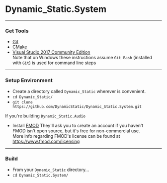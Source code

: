 
# Dynamic_Static.System
----------------------------------------------------------------
### Get Tools
- [Git](https://git-scm.com/)
- [CMake](https://cmake.org/)
- [Visual Studio 2017 Community Edition](https://visualstudio.microsoft.com/downloads/)  
Note that on Windows these instructions assume `Git Bash` (installed with `Git`) is used for command line steps

----------------------------------------------------------------
### Setup Environment
- Create a directory called `Dynamic_Static` wherever is convenient.
- `cd Dynamic_Static/`
- `git clone https://github.com/DynamicStatic/Dynamic_Static.System.git`  

If you're building `Dynamic_Static.Audio`  
- Install [FMOD](https://www.fmod.com/)
They'll ask you to create an account if you haven't  
FMOD isn't open source, but it's free for non-commercial use.  
More info regarding FMOD's license can be found at https://www.fmod.com/licensing

----------------------------------------------------------------
### Build
- From your `Dynamic_Static` directory...
- `cd Dynamic_Static.System/`
